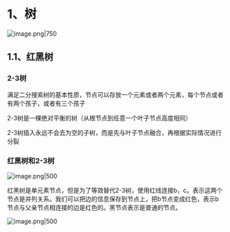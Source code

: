 # 1、树

![image.png|750](https://yancey-note-img.oss-cn-beijing.aliyuncs.com/202311160908220.png)

## 1.1、红黑树

### 2-3树

满足二分搜索树的基本性质，节点可以存放一个元素或者两个元素，每个节点或者有两个孩子，或者有三个孩子

2-3树是一棵绝对平衡的树（从根节点到任意一个叶子节点高度相同）

2-3树插入永远不会去为空的子树，而是先与叶子节点融合，再根据实际情况进行分裂


### 红黑树和2-3树


![image.png|500](https://yancey-note-img.oss-cn-beijing.aliyuncs.com/20241024162739.png)



红黑树是单元素节点，但是为了等效替代2-3树，使用红线连接b，c。表示这两个节点是并列关系。我们可以把边的信息保存到节点上，把b节点变成红色，表示b节点与父亲节点相连接的边是红色的。黑节点表示是普通的节点。

![image.png|500](https://yancey-note-img.oss-cn-beijing.aliyuncs.com/20241024171935.png)
